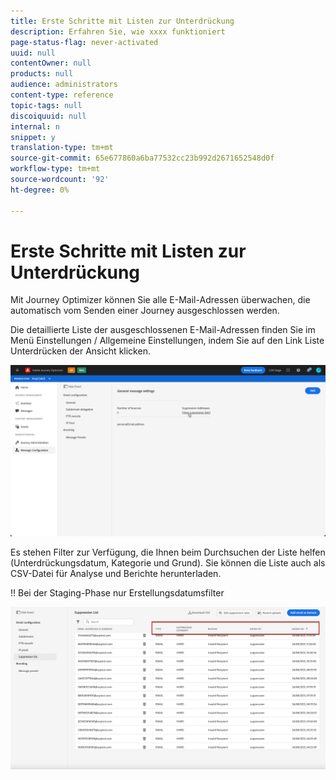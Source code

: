 ```yaml
---
title: Erste Schritte mit Listen zur Unterdrückung
description: Erfahren Sie, wie xxxx funktioniert
page-status-flag: never-activated
uuid: null
contentOwner: null
products: null
audience: administrators
content-type: reference
topic-tags: null
discoiquuid: null
internal: n
snippet: y
translation-type: tm+mt
source-git-commit: 65e677860a6ba77532cc23b992d2671652548d0f
workflow-type: tm+mt
source-wordcount: '92'
ht-degree: 0%

---
```



# Erste Schritte mit Listen zur Unterdrückung

Mit Journey Optimizer können Sie alle E-Mail-Adressen überwachen, die automatisch vom Senden einer Journey ausgeschlossen werden.

Die detaillierte Liste der ausgeschlossenen E-Mail-Adressen finden Sie im Menü Einstellungen / Allgemeine Einstellungen, indem Sie auf den Link Liste Unterdrücken der Ansicht klicken.

![](../assets/message-settings.png)

Es stehen Filter zur Verfügung, die Ihnen beim Durchsuchen der Liste helfen (Unterdrückungsdatum, Kategorie und Grund). Sie können die Liste auch als CSV-Datei für Analyse und Berichte herunterladen.

!! Bei der Staging-Phase nur Erstellungsdatumsfilter

![](../assets/suppression-list.png)
